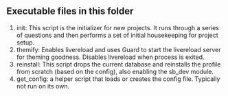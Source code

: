 ## Executable files in this folder

  1. init: This script is the initializer for new projects. It runs through a series of questions and then performs a set of initial housekeeping for project setup. 
  2. themify: Enables livereload and uses Guard to start the livereload server for theming goodness. Disables livereload when process is exited. 
  3. reinstall: This script drops the current database and reinstalls the profile from scratch (based on the config), also enabling the sb_dev module.
  4. get_config: a helper script that loads or creates the config file. Typically not run on its own.

